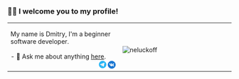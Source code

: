 ### 👋🏻 I welcome you to my profile! 
 <table width="100%"> 
  <tr>
  <td width="50%">

<p align="left">My name is Dmitry, I'm a beginner software developer. <br>
      <br> - 💬 Ask me about anything <a href="https://github.com/neluckoff/neluckoff/issues">here</a>. <br>
    <a href="https://vk.com/neluckoff">
  <img align="right" alt="neluckoff | VK" width="21px" src="https://github.com/neluckoff/neluckoff/blob/main/assets/vk.svg" />
</a>
<a href="https://t.me/neluckoff">
  <img align="right" alt="neluckoff | Telegram" width="20px" src="https://github.com/neluckoff/neluckoff/blob/main/assets/telegram.svg" />
</a>
  </td>
  <td width="50%">
<p><img align="left" src="https://github-readme-stats.vercel.app/api/top-langs?username=neluckoff&show_icons=true&title_color=262626&bg_color=ffffff&hide_border=true&locale=en&layout=compact" alt="neluckoff" /></p>
  </td>
    
  </p>
  </td>
</table>
